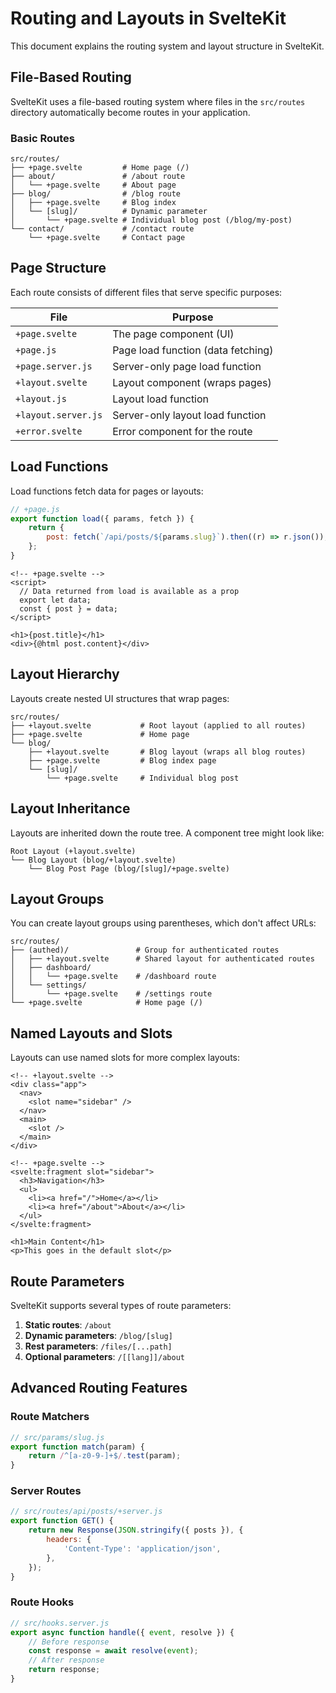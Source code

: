 # Routing and Layouts in SvelteKit

This document explains the routing system and layout structure in SvelteKit.

## File-Based Routing

SvelteKit uses a file-based routing system where files in the `src/routes` directory automatically become routes in your application.

### Basic Routes

```
src/routes/
├── +page.svelte         # Home page (/)
├── about/               # /about route
│   └── +page.svelte     # About page
├── blog/                # /blog route
│   ├── +page.svelte     # Blog index
│   └── [slug]/          # Dynamic parameter
│       └── +page.svelte # Individual blog post (/blog/my-post)
└── contact/             # /contact route
    └── +page.svelte     # Contact page
```

## Page Structure

Each route consists of different files that serve specific purposes:

| File                | Purpose                            |
| ------------------- | ---------------------------------- |
| `+page.svelte`      | The page component (UI)            |
| `+page.js`          | Page load function (data fetching) |
| `+page.server.js`   | Server-only page load function     |
| `+layout.svelte`    | Layout component (wraps pages)     |
| `+layout.js`        | Layout load function               |
| `+layout.server.js` | Server-only layout load function   |
| `+error.svelte`     | Error component for the route      |

## Load Functions

Load functions fetch data for pages or layouts:

```javascript
// +page.js
export function load({ params, fetch }) {
	return {
		post: fetch(`/api/posts/${params.slug}`).then((r) => r.json()),
	};
}
```

```svelte
<!-- +page.svelte -->
<script>
  // Data returned from load is available as a prop
  export let data;
  const { post } = data;
</script>

<h1>{post.title}</h1>
<div>{@html post.content}</div>
```

## Layout Hierarchy

Layouts create nested UI structures that wrap pages:

```
src/routes/
├── +layout.svelte           # Root layout (applied to all routes)
├── +page.svelte             # Home page
└── blog/
    ├── +layout.svelte       # Blog layout (wraps all blog routes)
    ├── +page.svelte         # Blog index page
    └── [slug]/
        └── +page.svelte     # Individual blog post
```

## Layout Inheritance

Layouts are inherited down the route tree. A component tree might look like:

```
Root Layout (+layout.svelte)
└── Blog Layout (blog/+layout.svelte)
    └── Blog Post Page (blog/[slug]/+page.svelte)
```

## Layout Groups

You can create layout groups using parentheses, which don't affect URLs:

```
src/routes/
├── (authed)/               # Group for authenticated routes
│   ├── +layout.svelte      # Shared layout for authenticated routes
│   ├── dashboard/
│   │   └── +page.svelte    # /dashboard route
│   └── settings/
│       └── +page.svelte    # /settings route
└── +page.svelte            # Home page (/)
```

## Named Layouts and Slots

Layouts can use named slots for more complex layouts:

```svelte
<!-- +layout.svelte -->
<div class="app">
  <nav>
    <slot name="sidebar" />
  </nav>
  <main>
    <slot />
  </main>
</div>
```

```svelte
<!-- +page.svelte -->
<svelte:fragment slot="sidebar">
  <h3>Navigation</h3>
  <ul>
    <li><a href="/">Home</a></li>
    <li><a href="/about">About</a></li>
  </ul>
</svelte:fragment>

<h1>Main Content</h1>
<p>This goes in the default slot</p>
```

## Route Parameters

SvelteKit supports several types of route parameters:

1. **Static routes**: `/about`
2. **Dynamic parameters**: `/blog/[slug]`
3. **Rest parameters**: `/files/[...path]`
4. **Optional parameters**: `/[[lang]]/about`

## Advanced Routing Features

### Route Matchers

```javascript
// src/params/slug.js
export function match(param) {
	return /^[a-z0-9-]+$/.test(param);
}
```

### Server Routes

```javascript
// src/routes/api/posts/+server.js
export function GET() {
	return new Response(JSON.stringify({ posts }), {
		headers: {
			'Content-Type': 'application/json',
		},
	});
}
```

### Route Hooks

```javascript
// src/hooks.server.js
export async function handle({ event, resolve }) {
	// Before response
	const response = await resolve(event);
	// After response
	return response;
}
```
